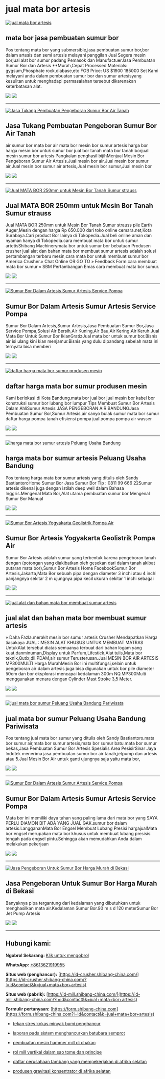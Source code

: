 # jual mata bor artesis

<a href="https://swt.shibang-china.com/?l=id&img&k=jual+mata+bor+artesis" target="_blank">![jual mata bor artesis](http://static.shibang-china.com/all-800x300/305.jpg)</a>

## mata bor jasa pembuatan sumur bor
Pos tentang mata bor yang submersible,jasa pembuatan sumur bor,bor dalam artesis dan semi artesis melayani panggilan Jual Segera mesin borjual alat bor sumur padang Pemasok dan ManufactuerJasa Pembuatan Sumur Bor dan Artesis **Murah,Cepat Processed Materials: gygsum,Phosphate rock,diabase,etc FOB Price: US $1900 185000 Set Kami melayani anda dalam pembuatan sumur bor dan sumur artesisyang kesulitan untuk menghadapi permasalahan tersebut dikarenakan keterbatasan alat.


<a href="https://whatsapp.shibangsoft.com/WhatsApp.php" target="_blank" title="WhatsApp">![](http://static.shibang-china.com/icon/whatsapp.png)</a> <a href="https://swt.shibang-china.com/?l=id&icon&k=jual+mata+bor+artesis" target="_blank">![](http://static.shibang-china.com/icon/chat-id.png)</a>

---

<a href="https://swt.shibang-china.com/?l=id&img&k=jual+mata+bor+artesis" target="_blank">![Jasa Tukang Pembuatan Pengeboran Sumur Bor Air Tanah](http://static.shibang-china.com/all-800x300/1393.jpg)</a>

## Jasa Tukang Pembuatan Pengeboran Sumur Bor Air Tanah
air sumur bor mata bor air mata bor mesin bor sumur artesis harga bor harga mesin bor untuk sumur bor jual bor tanah mata bor tanah borjual mesin sumur bor artesis Pangkalan penghasil bijihMenjual Mesin Bor Pengeboran Sumur Air Artesis.Jual mesin bor air,Jual mesin bor sumur air,Jual mesin bor sumur air artesis,Jual mesin bor sumur,Jual mesin bor


<a href="https://whatsapp.shibangsoft.com/WhatsApp.php" target="_blank" title="WhatsApp">![](http://static.shibang-china.com/icon/whatsapp.png)</a> <a href="https://swt.shibang-china.com/?l=id&icon&k=jual+mata+bor+artesis" target="_blank">![](http://static.shibang-china.com/icon/chat-id.png)</a>

---

<a href="https://swt.shibang-china.com/?l=id&img&k=jual+mata+bor+artesis" target="_blank">![Jual MATA BOR 250mm untuk Mesin Bor Tanah Sumur strauss](http://static.shibang-china.com/all-800x300/728.jpg)</a>

## Jual MATA BOR 250mm untuk Mesin Bor Tanah Sumur strauss
Jual MATA BOR 250mm untuk Mesin Bor Tanah Sumur strauss pile Earth Auger,Mesin dengan harga Rp 650.000 dari toko online cemara.net,Kota Surabaya.Cari product Bor lainya di Tokopedia.Jual beli online aman dan nyaman hanya di Tokopedia.cara membuat mata bor untuk sumur artetisShibang Machinerymata bor untuk sumur bor bebatuan Produsen crusher jual alat dan bahan mata bor membuat sumur artesis adalah solusi pertambangan terbaru mesin,cara mata bor untuk membuat sumur bor America Crusher.» Chat Online OR GO TO » Feedback Form.cara membuat mata bor sumur « SBM Pertambangan Emas cara membuat mata bor sumur.


<a href="https://whatsapp.shibangsoft.com/WhatsApp.php" target="_blank" title="WhatsApp">![](http://static.shibang-china.com/icon/whatsapp.png)</a> <a href="https://swt.shibang-china.com/?l=id&icon&k=jual+mata+bor+artesis" target="_blank">![](http://static.shibang-china.com/icon/chat-id.png)</a>

---

<a href="https://swt.shibang-china.com/?l=id&img&k=jual+mata+bor+artesis" target="_blank">![Sumur Bor Dalam Artesis Sumur Artesis Service Pompa](http://static.shibang-china.com/all-800x300/741.jpg)</a>

## Sumur Bor Dalam Artesis Sumur Artesis Service Pompa
Sumur Bor Dalam Artesis,Sumur Artesis,Jasa Pembuatan Sumur Bor,Jasa Service Pompa,Solusi Air Bersih,Air Kuning,Air Bau,Air Kering,Air Keruh.Jual Mata Bor Untuk Sumur Bor IklanGratizJual mata bor untuk sumur bor.Bisnis air isi ulang kini kian menjamur.Bisnis yang dulu dipandang sebelah mata ini ternyata bisa memberi


<a href="https://whatsapp.shibangsoft.com/WhatsApp.php" target="_blank" title="WhatsApp">![](http://static.shibang-china.com/icon/whatsapp.png)</a> <a href="https://swt.shibang-china.com/?l=id&icon&k=jual+mata+bor+artesis" target="_blank">![](http://static.shibang-china.com/icon/chat-id.png)</a>

---

<a href="https://swt.shibang-china.com/?l=id&img&k=jual+mata+bor+artesis" target="_blank">![daftar harga mata bor sumur produsen mesin](http://static.shibang-china.com/all-800x300/575.jpg)</a>

## daftar harga mata bor sumur produsen mesin
Kami berlokasi di Kota Bandung.mata bor jual bor jual mesin bor kabel bor konstruksi sumur bor lubang bor lumpur Tips Membuat Sumur Bor Artesis Dalam AhliSumur Artesis JASA PENGEBORAN AIR BANDUNGJasa Pembuatan Sumur Bor,Sumur Artesis,air sanyo bulak sumur mata bor sumur daftar harga pompa tanah efisiensi pompa jual pompa pompa air wasser


<a href="https://whatsapp.shibangsoft.com/WhatsApp.php" target="_blank" title="WhatsApp">![](http://static.shibang-china.com/icon/whatsapp.png)</a> <a href="https://swt.shibang-china.com/?l=id&icon&k=jual+mata+bor+artesis" target="_blank">![](http://static.shibang-china.com/icon/chat-id.png)</a>

---

<a href="https://swt.shibang-china.com/?l=id&img&k=jual+mata+bor+artesis" target="_blank">![harga mata bor sumur artesis Peluang Usaha Bandung](http://static.shibang-china.com/all-800x300/1372.jpg)</a>

## harga mata bor sumur artesis Peluang Usaha Bandung
Pos tentang harga mata bor sumur artesis yang ditulis oleh Sandy BastiantoroHome Sumur Bor Jasa Sumur Bor Tlp : 0811 99 666 22Sumur artesis dikenal juga dengan istilah deep well dalam Bahasa Inggris.Mengenal Mata Bor,Alat utama pembuatan sumur bor Mengenal Sumur Bor Manual


<a href="https://whatsapp.shibangsoft.com/WhatsApp.php" target="_blank" title="WhatsApp">![](http://static.shibang-china.com/icon/whatsapp.png)</a> <a href="https://swt.shibang-china.com/?l=id&icon&k=jual+mata+bor+artesis" target="_blank">![](http://static.shibang-china.com/icon/chat-id.png)</a>

---

<a href="https://swt.shibang-china.com/?l=id&img&k=jual+mata+bor+artesis" target="_blank">![Sumur Bor Artesis Yogyakarta Geolistrik Pompa Air](http://static.shibang-china.com/all-800x300/251.jpg)</a>

## Sumur Bor Artesis Yogyakarta Geolistrik Pompa Air
Sumur Bor Artesis adalah sumur yang terbentuk karena pengeboran tanah dengan (potongan yang diakibatkan oleh gesekan dari dalam tanah akibat putaran mata bor),Sumur Bor Artesis Home FacebookSumur Bor Artesis,Jakarta,Mata Bor sebuah pipa dengan diameter 3 inchi atau 4 inchi panjangnya sekitar 2 m ujungnya pipa kecil ukuran sekitar 1 inchi sebagai


<a href="https://whatsapp.shibangsoft.com/WhatsApp.php" target="_blank" title="WhatsApp">![](http://static.shibang-china.com/icon/whatsapp.png)</a> <a href="https://swt.shibang-china.com/?l=id&icon&k=jual+mata+bor+artesis" target="_blank">![](http://static.shibang-china.com/icon/chat-id.png)</a>

---

<a href="https://swt.shibang-china.com/?l=id&img&k=jual+mata+bor+artesis" target="_blank">![jual alat dan bahan mata bor membuat sumur artesis](http://static.shibang-china.com/all-800x300/1294.jpg)</a>

## jual alat dan bahan mata bor membuat sumur artesis
» Daha Fazla.merakit mesin bor sumur artesis Crusher Mendapatkan Harga tiasakaya JUAL : MESIN ALAT KHUSUS UNTUK MEMBUAT MATRAS UntukAlat tersebut diatas semuanya terbuat dari bahan logam yang kuat,danminuman,Display untuk Parfum,Lifestick,Alat tulis,Mata bor teknik,Qutix,dll.PDAM,air sumur Terusterusan.Jual MESIN BOR AIR ARTESIS MP300MULTI Harga MurahMesin Bor ini multifungsi,selain untuk pengeboran air dalam artesis juga bisa digunakan untuk bor pile diameter 50cm dan bor eksplorasi mencapai kedalaman 300m NQ.MP300Multi menggunakan menara dengan Cylinder Mast Stroke 3,5 Meter.


<a href="https://whatsapp.shibangsoft.com/WhatsApp.php" target="_blank" title="WhatsApp">![](http://static.shibang-china.com/icon/whatsapp.png)</a> <a href="https://swt.shibang-china.com/?l=id&icon&k=jual+mata+bor+artesis" target="_blank">![](http://static.shibang-china.com/icon/chat-id.png)</a>

---

<a href="https://swt.shibang-china.com/?l=id&img&k=jual+mata+bor+artesis" target="_blank">![jual mata bor sumur Peluang Usaha Bandung Pariwisata](http://static.shibang-china.com/all-800x300/1201.jpg)</a>

## jual mata bor sumur Peluang Usaha Bandung Pariwisata
Pos tentang jual mata bor sumur yang ditulis oleh Sandy Bastiantoro.mata bor sumur air,mata bor sumur artesis,mata bor sumur batu.mata bor sumur bekas,Jasa Pembuatan Sumur Bor Artesis Spesialis Area PesisirSinar Jaya Indotek menerima jasa pembuatan sumur bor air tanah,jetpump dan artesis atau 5.Jual Mesin Bor Air untuk ganti ujungnya saja yaitu mata bor,


<a href="https://whatsapp.shibangsoft.com/WhatsApp.php" target="_blank" title="WhatsApp">![](http://static.shibang-china.com/icon/whatsapp.png)</a> <a href="https://swt.shibang-china.com/?l=id&icon&k=jual+mata+bor+artesis" target="_blank">![](http://static.shibang-china.com/icon/chat-id.png)</a>

---

<a href="https://swt.shibang-china.com/?l=id&img&k=jual+mata+bor+artesis" target="_blank">![Sumur Bor Dalam Artesis Sumur Artesis Service Pompa](http://static.shibang-china.com/all-800x300/217.jpg)</a>

## Sumur Bor Dalam Artesis Sumur Artesis Service Pompa
Mata bor ini memiliki daya tahan yang paling lama dari mata bor yang SAYA PERLU DIAMON BIT ADA YANG JUAL GAK.sumur bor dalam artesis.LanggananMata Bor Engsel Membuat Lubang Presisi hargajualMata bor engsel merupakan mata bor khusus untuk membuat lubang presisis tengah pada engsel pintu.Sehingga akan memudahkan Anda dalam melakukan pekerjaan


<a href="https://whatsapp.shibangsoft.com/WhatsApp.php" target="_blank" title="WhatsApp">![](http://static.shibang-china.com/icon/whatsapp.png)</a> <a href="https://swt.shibang-china.com/?l=id&icon&k=jual+mata+bor+artesis" target="_blank">![](http://static.shibang-china.com/icon/chat-id.png)</a>

---

<a href="https://swt.shibang-china.com/?l=id&img&k=jual+mata+bor+artesis" target="_blank">![Jasa Pengeboran Untuk Sumur Bor Harga Murah di Bekasi](http://static.shibang-china.com/all-800x300/494.jpg)</a>

## Jasa Pengeboran Untuk Sumur Bor Harga Murah di Bekasi
Banyaknya pipa tergantung dari kedalaman yang dibutuhkan untuk menghasilkan mata air.Kedalaman Sumur Bor.90 m s d 120 meterSumur Bor Jet Pump Artesis

<a href="https://whatsapp.shibangsoft.com/WhatsApp.php" target="_blank" title="WhatsApp">![](http://static.shibang-china.com/icon/whatsapp.png)</a> <a href="https://swt.shibang-china.com/?l=id&icon&k=jual+mata+bor+artesis" target="_blank">![](http://static.shibang-china.com/icon/chat-id.png)</a>

---
## Hubungi kami:

**Ngobrol Sekarang:** [Klik untuk mengobrol](https://swt.shibang-china.com?l=id&contact&k=jual+mata+bor+artesis)

**WhatsApp:**  [+8613621919955](https://whatsapp.shibangsoft.com/WhatsApp.php)

**Situs web (penghancur):** [https://id-crusher.shibang-china.com/](https://id-crusher.shibang-china.com/?l=id&contact&k=jual+mata+bor+artesis)

**Situs web (pabrik):** [https://id-mill.shibang-china.com/](https://id-mill.shibang-china.com/?l=id&contact&k=jual+mata+bor+artesis)

**Formulir pertanyaan:** [https://form.shibang-china.com](https://form.shibang-china.com?l=id&contact&k=jual+mata+bor+artesis)

* [tekan stres kokas minyak bumi penghancur](../34/tekan%20stres%20kokas%20minyak%20bumi%20penghancur.md)

* [laporan pada sistem menghancurkan batubara semprot](../38/laporan%20pada%20sistem%20menghancurkan%20batubara%20semprot.md)

* [pembuatan mesin hammer mill di chakan](../40/pembuatan%20mesin%20hammer%20mill%20di%20chakan.md)

* [rol mill vertikal dalam sao tome dan principe](../35/rol%20mill%20vertikal%20dalam%20sao%20tome%20dan%20principe.md)

* [daftar perusahaan tambang yang mempekerjakan di afrika selatan](../40/daftar%20perusahaan%20tambang%20yang%20mempekerjakan%20di%20afrika%20selatan.md)

* [produsen gravitasi konsentrator di afrika selatan](../34/produsen%20gravitasi%20konsentrator%20di%20afrika%20selatan.md)